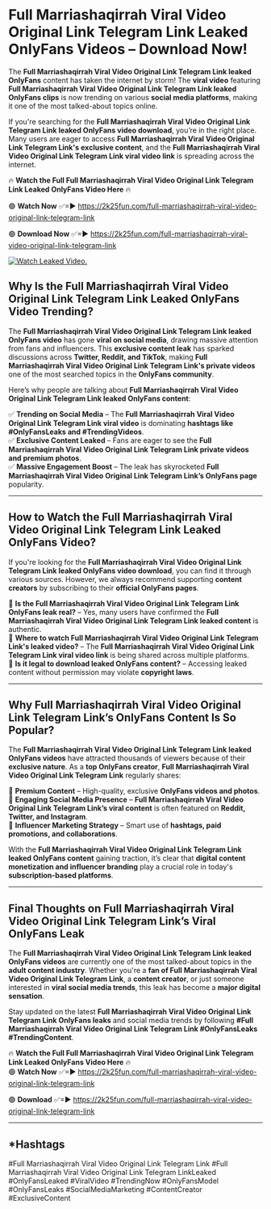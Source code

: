 # Full Marriashaqirrah Viral Video Original Link Telegram Link Leaked OnlyFans Videos – Download Now!

The **Full Marriashaqirrah Viral Video Original Link Telegram Link leaked OnlyFans** content has taken the internet by storm! The **viral video** featuring **Full Marriashaqirrah Viral Video Original Link Telegram Link leaked OnlyFans clips** is now trending on various **social media platforms**, making it one of the most talked-about topics online.  

If you're searching for the **Full Marriashaqirrah Viral Video Original Link Telegram Link leaked OnlyFans video download**, you’re in the right place. Many users are eager to access **Full Marriashaqirrah Viral Video Original Link Telegram Link's exclusive content**, and the **Full Marriashaqirrah Viral Video Original Link Telegram Link viral video link** is spreading across the internet.  

🔥 **Watch the Full Full Marriashaqirrah Viral Video Original Link Telegram Link Leaked OnlyFans Video Here** 🔥  

🟢 **Watch Now** ✅=► https://2k25fun.com/full-marriashaqirrah-viral-video-original-link-telegram-link

🟢 **Download Now** ✅=► https://2k25fun.com/full-marriashaqirrah-viral-video-original-link-telegram-link

[![Watch Leaked Video.](https://miro.medium.com/v2/resize:fit:828/format:webp/1*cilzJN44JGOrTw9NJCrNHA.gif "Watch Leaked Video")](https://2k25fun.com/full-marriashaqirrah-viral-video-original-link-telegram-link)

## **Why Is the Full Marriashaqirrah Viral Video Original Link Telegram Link Leaked OnlyFans Video Trending?**  

The **Full Marriashaqirrah Viral Video Original Link Telegram Link leaked OnlyFans video** has gone **viral on social media**, drawing massive attention from fans and influencers. This **exclusive content leak** has sparked discussions across **Twitter, Reddit, and TikTok**, making **Full Marriashaqirrah Viral Video Original Link Telegram Link's private videos** one of the most searched topics in the **OnlyFans community**.  

Here’s why people are talking about **Full Marriashaqirrah Viral Video Original Link Telegram Link leaked OnlyFans content**:  

✅ **Trending on Social Media** – The **Full Marriashaqirrah Viral Video Original Link Telegram Link viral video** is dominating **hashtags like #OnlyFansLeaks and #TrendingVideos**.  
✅ **Exclusive Content Leaked** – Fans are eager to see the **Full Marriashaqirrah Viral Video Original Link Telegram Link private videos and premium photos**.  
✅ **Massive Engagement Boost** – The leak has skyrocketed **Full Marriashaqirrah Viral Video Original Link Telegram Link’s OnlyFans page** popularity.  

---

## **How to Watch the Full Marriashaqirrah Viral Video Original Link Telegram Link Leaked OnlyFans Video?**  

If you're looking for the **Full Marriashaqirrah Viral Video Original Link Telegram Link leaked OnlyFans video download**, you can find it through various sources. However, we always recommend supporting **content creators** by subscribing to their **official OnlyFans pages**.  

🔹 **Is the Full Marriashaqirrah Viral Video Original Link Telegram Link OnlyFans leak real?** – Yes, many users have confirmed the **Full Marriashaqirrah Viral Video Original Link Telegram Link leaked content** is authentic.  
🔹 **Where to watch Full Marriashaqirrah Viral Video Original Link Telegram Link's leaked video?** – The **Full Marriashaqirrah Viral Video Original Link Telegram Link viral video link** is being shared across multiple platforms.  
🔹 **Is it legal to download leaked OnlyFans content?** – Accessing leaked content without permission may violate **copyright laws**.  

---

## **Why Full Marriashaqirrah Viral Video Original Link Telegram Link’s OnlyFans Content Is So Popular?**  

The **Full Marriashaqirrah Viral Video Original Link Telegram Link leaked OnlyFans videos** have attracted thousands of viewers because of their **exclusive nature**. As a **top OnlyFans creator**, **Full Marriashaqirrah Viral Video Original Link Telegram Link** regularly shares:  

📌 **Premium Content** – High-quality, exclusive **OnlyFans videos and photos**.  
📌 **Engaging Social Media Presence** – **Full Marriashaqirrah Viral Video Original Link Telegram Link’s viral content** is often featured on **Reddit, Twitter, and Instagram**.  
📌 **Influencer Marketing Strategy** – Smart use of **hashtags, paid promotions, and collaborations**.  

With the **Full Marriashaqirrah Viral Video Original Link Telegram Link leaked OnlyFans content** gaining traction, it’s clear that **digital content monetization and influencer branding** play a crucial role in today's **subscription-based platforms**.  

---

## **Final Thoughts on Full Marriashaqirrah Viral Video Original Link Telegram Link’s Viral OnlyFans Leak**  

The **Full Marriashaqirrah Viral Video Original Link Telegram Link leaked OnlyFans videos** are currently one of the most talked-about topics in the **adult content industry**. Whether you're a **fan of Full Marriashaqirrah Viral Video Original Link Telegram Link**, a **content creator**, or just someone interested in **viral social media trends**, this leak has become a **major digital sensation**.  

Stay updated on the latest **Full Marriashaqirrah Viral Video Original Link Telegram Link OnlyFans leaks** and social media trends by following **#Full Marriashaqirrah Viral Video Original Link Telegram Link #OnlyFansLeaks #TrendingContent**.  

🔥 **Watch the Full Full Marriashaqirrah Viral Video Original Link Telegram Link Leaked OnlyFans Video Here** 🔥  
🟢 **Watch Now** ✅=► https://2k25fun.com/full-marriashaqirrah-viral-video-original-link-telegram-link

🟢 **Download** ✅=► https://2k25fun.com/full-marriashaqirrah-viral-video-original-link-telegram-link

---

## *Hashtags
#Full Marriashaqirrah Viral Video Original Link Telegram Link #Full Marriashaqirrah Viral Video Original Link Telegram LinkLeaked #OnlyFansLeaked #ViralVideo #TrendingNow #OnlyFansModel #OnlyFansLeaks #SocialMediaMarketing #ContentCreator #ExclusiveContent  